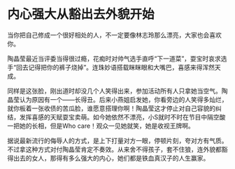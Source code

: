 # 内心强大从豁出去外貌开始

当你把自己修成一个很好相处的人，不一定要像林志玲那么漂亮，大家也会喜欢你。 

陶晶莹最近当评委当得很过瘾，花痴时对帅气选手直呼“下一道菜”，耍宝时哀求选手“回去记得把你的裤子烧掉”。连珠妙语搭载眯眯眼和大嘴巴，喜感来得浑然天成。 

同样是这张脸，刚出道时却没几个人笑得出来，参加活动所有人只拿她当空气。陶晶莹认为原因有一个——长得丑。后来小燕姐启发她，你看旁边的人笑得多灿烂，就你板着一张收债的苦瓜脸，谁愿意搭理你啊！陶晶莹这才停止对自己容貌的纠结，发挥喜感的天赋耍宝卖萌。如今她依然不漂亮，小S就时不时在节目中隔空酸一把她的长相，但是Who care！观众一见她就笑，她是收视王牌啊。 

据说最新流行的侮辱人的方式，是上下打量对方一眼，停顿片刻，夸对方有气质。不过拿这种方式对付陶晶莹肯定不奏效。从来舍不得孩子，套不住狼，连外貌都豁得出去的女人，那得有多么强大的内心，她们都是铁血真汉子的人生赢家。